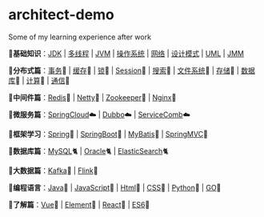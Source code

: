 # architect-demo
Some of my learning experience after work

:notebook:**基础知识**：[JDK](https://github.com/aaja/architect-demo/tree/master/jdk/) | [多线程](https://github.com/aaja/architect-demo/tree/master/docs/demo_03_important/01_redis) | [JVM](https://github.com/aaja/architect-demo/tree/master/docs/demo_03_important/01_redis) | [操作系统](https://github.com/aaja/architect-demo/tree/master/docs/demo_03_important/01_redis) | [网络](https://github.com/aaja/architect-demo/tree/master/docs/demo_03_important/01_redis) | [设计模式](https://github.com/aaja/architect-demo/tree/master/docs/demo_03_important/01_redis) | [UML](https://github.com/aaja/architect-demo/tree/master/docs/demo_03_important/01_redis) | [JMM](https://github.com/aaja/architect-demo/tree/master/docs/demo_03_important/01_redis)

:notebook:**分布式篇**：[事务](https://github.com/aaja/architect-demo/tree/master/docs/demo_03_important/01_redis):triangular_flag_on_post: | [缓存](https://github.com/aaja/architect-demo/tree/master/docs/demo_03_important/01_redis):triangular_flag_on_post: | [锁](https://github.com/aaja/architect-demo/tree/master/docs/demo_03_important/01_redis):triangular_flag_on_post: | [Session](https://github.com/aaja/architect-demo/tree/master/docs/demo_03_important/01_redis):triangular_flag_on_post: | [搜索](https://github.com/aaja/architect-demo/tree/master/docs/demo_03_important/01_redis):triangular_flag_on_post: | [文件系统](https://github.com/aaja/architect-demo/tree/master/docs/demo_03_important/01_redis):triangular_flag_on_post: | [存储](https://github.com/aaja/architect-demo/tree/master/docs/demo_03_important/01_redis):triangular_flag_on_post: | [数据库](https://github.com/aaja/architect-demo/tree/master/docs/demo_03_important/01_redis):triangular_flag_on_post: | [计算](https://github.com/aaja/architect-demo/tree/master/docs/demo_03_important/01_redis):triangular_flag_on_post: | [通信](https://github.com/aaja/architect-demo/tree/master/docs/demo_03_important/01_redis):triangular_flag_on_post:

:notebook:**中间件篇**：[Redis](http://www.sujiujun.com/categories/redis/):key: | [Netty](https://github.com/aaja/architect-demo/tree/master/docs/demo_03_important/01_redis):key: | [Zookeeper](https://github.com/aaja/architect-demo/tree/master/docs/demo_03_important/01_redis):key: | [Nginx](https://github.com/aaja/architect-demo/tree/master/docs/demo_03_important/01_redis):key:

:notebook:**微服务篇**：[SpringCloud](https://github.com/aaja/architect-demo/tree/master/docs/demo_03_important/01_redis):cloud: | [Dubbo](https://github.com/aaja/architect-demo/tree/master/docs/demo_03_important/01_redis):cloud: | [ServiceComb](https://github.com/aaja/architect-demo/tree/master/docs/demo_03_important/01_redis):cloud:

:notebook:**框架学习**：[Spring](https://github.com/aaja/architect-demo/tree/master/docs/demo_03_important/01_redis):ocean: | [SpringBoot](https://github.com/aaja/architect-demo/tree/master/docs/demo_03_important/01_redis):ocean: | [MyBatis](https://github.com/aaja/architect-demo/tree/master/docs/demo_03_important/01_redis):ocean: | [SpringMVC](https://github.com/aaja/architect-demo/tree/master/docs/demo_03_important/01_redis):ocean:

:notebook:**数据库篇**：[MySQL](https://github.com/aaja/architect-demo/tree/master/database/MySQL):cat2: | [Oracle](https://github.com/aaja/architect-demo/tree/master/database/Oracle):cat2: | [ElasticSearch](https://github.com/aaja/architect-demo/tree/master/database/ElasticSearch):cat2: 

:notebook:**大数据篇**：[Kafka](http://www.sujiujun.com/categories/kafka/):key: | [Flink](http://www.sujiujun.com/categories/flink/):key:

:notebook:**编程语言**：[Java](https://github.com/aaja/architect-demo/tree/master/docs/demo_03_important/01_redis):house_with_garden: | [JavaScript](https://github.com/aaja/architect-demo/tree/master/docs/demo_03_important/01_redis):house_with_garden: | [Html](https://github.com/aaja/architect-demo/tree/master/docs/demo_03_important/01_redis):house_with_garden: | [CSS](https://github.com/aaja/architect-demo/tree/master/docs/demo_03_important/01_redis):house_with_garden: | [Python](https://github.com/aaja/architect-demo/tree/master/docs/demo_03_important/01_redis):house_with_garden: | [GO](https://github.com/aaja/architect-demo/tree/master/docs/demo_03_important/01_redis):house_with_garden: 

:notebook:**了解篇**：[Vue](https://github.com/aaja/architect-demo/tree/master/docs/demo_03_important/01_redis):rocket: | [Element](https://github.com/aaja/architect-demo/tree/master/docs/demo_03_important/01_redis):rocket: | [React](https://github.com/aaja/architect-demo/tree/master/docs/demo_03_important/01_redis):rocket: | [ES6](https://github.com/aaja/architect-demo/tree/master/docs/demo_03_important/01_redis):rocket:
